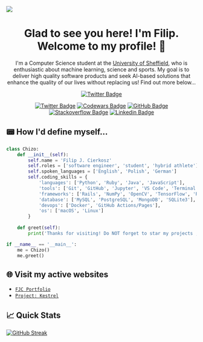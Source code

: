 ![](https://visitcount.itsvg.in/api?id=chizo4&label=Profile%20Views&color=12&icon=1&pretty=true)

<h1 align="center">
  Glad to see you here! I'm Filip. Welcome to my profile! 🤝
</h1>

<p align="center">
  I'm a Computer Science student at the <a href="https://www.sheffield.ac.uk/">University of Sheffield</a>, who is enthusiastic about machine learning, science and sports. My goal is to deliver high quality software products and seek AI-based solutions that enhance the quality of our lives without replacing us! Find out more below...
</p>

<div align="center">
  
  [![Twitter Badge](https://img.shields.io/badge/Visit_My_Website-3108d4?style=for-the-badge&logoColor=white)](https://filipcierkosz.com)
  
</div>

<div align="center">

  [![Twitter Badge](https://img.shields.io/badge/Twitter-00ACEE?style=for-the-badge&logo=twitter&logoColor=white)](https://twitter.com/cierkoszfilip)
  [![Codewars Badge](https://img.shields.io/badge/Codewars-FF0000?style=for-the-badge&logo=codewars&logoColor=white)](https://www.codewars.com/users/chizo4)
  [![GitHub Badge](https://img.shields.io/badge/GitHub-12100E?style=for-the-badge&logo=github&logoColor=white)](https://github.com/chizo4)
  [![Stackoverflow Badge](https://img.shields.io/badge/stackoverflow-FF4500?style=for-the-badge&logo=stackoverflow&logoColor=white)](https://stackoverflow.com/users/16192228/chizo4)
  [![Linkedin Badge](https://img.shields.io/badge/Linkedin-0077B5?style=for-the-badge&logo=linkedin&logoColor=white)](https://www.linkedin.com/in/filip-cierkosz/)

</div>

## 📟 How I'd define myself...

```python
class Chizo:
    def __init__(self):
        self.name = 'Filip J. Cierkosz'
        self.roles = ['software engineer', 'student', 'hybrid athlete']
        self.spoken_languages = ['English', 'Polish', 'German']
        self.coding_skills = {
            'languages': ['Python', 'Ruby', 'Java', 'JavaScript'],
            'tools': ['Git', 'GitHub', 'Jupyter', 'VS Code', 'Terminal', 'Jira'],
            'frameworks': ['Rails', 'NumPy', 'OpenCV', 'TensorFlow', 'React', 'Bootstrap'],
            'database': ['MySQL', 'PostgreSQL', 'MongoDB', 'SQLite3'],
            'devops': ['Docker', 'GitHub Actions/Pages'],
            'os': ['macOS', 'Linux']
        }
        
    def greet(self):
        print('Thanks for visiting! Do NOT forget to star my projects ;)')

if __name__ == '__main__':
    me = Chizo()
    me.greet()
```

## 🌐 Visit my active websites
- [```FJC Portfolio```](https://filipcierkosz.com/)
- [```Project: Kestrel```](https://project-kestrel.co.uk/)

## 📈 Quick Stats

[![GitHub Streak](https://streak-stats.demolab.com?user=chizo4&theme=tokyonight-duo&date_format=j%20M%5B%20Y%5D&card_width=500)](https://git.io/streak-stats)
